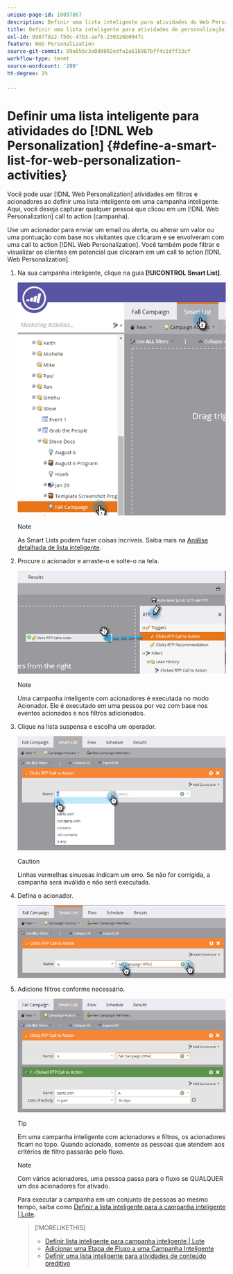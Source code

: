 ```yaml
---
unique-page-id: 10097867
description: Definir uma lista inteligente para atividades do Web Personalization - Documentação do Marketo - Documentação do produto
title: Definir uma lista inteligente para atividades de personalização da web
exl-id: 9987f922-f50c-47b3-aef6-230326b094fc
feature: Web Personalization
source-git-commit: 09a656c3a0d0002edfa1a61b987bff4c1dff33cf
workflow-type: tm+mt
source-wordcount: '289'
ht-degree: 2%

---
```


# Definir uma lista inteligente para atividades do [!DNL Web Personalization] {#define-a-smart-list-for-web-personalization-activities}

Você pode usar [!DNL Web Personalization] atividades em filtros e acionadores ao definir uma lista inteligente em uma campanha inteligente. Aqui, você deseja capturar qualquer pessoa que clicou em um [!DNL Web Personalization] call to action (campanha).

Use um acionador para enviar um email ou alerta, ou alterar um valor ou uma pontuação com base nos visitantes que clicaram e se envolveram com uma call to action [!DNL Web Personalization]. Você também pode filtrar e visualizar os clientes em potencial que clicaram em um call to action [!DNL Web Personalization].

1. Na sua campanha inteligente, clique na guia **[!UICONTROL Smart List]**.

   ![](assets/image2016-2-9-10-3a49-3a18.png)

   >[!NOTE]
   >
   >As Smart Lists podem fazer coisas incríveis. Saiba mais na [Análise detalhada de lista inteligente](/help/marketo/product-docs/core-marketo-concepts/smart-campaigns/understanding-smart-campaigns.md).

1. Procure o acionador e arraste-o e solte-o na tela.

   ![](assets/image2016-6-8-9-3a24-3a24.png)

   >[!NOTE]
   >
   >Uma campanha inteligente com acionadores é executada no modo Acionador. Ele é executado em uma pessoa por vez com base nos eventos acionados e nos filtros adicionados.

1. Clique na lista suspensa e escolha um operador.

   ![](assets/image2016-6-7-11-3a10-3a8.png)

   >[!CAUTION]
   >
   >Linhas vermelhas sinuosas indicam um erro. Se não for corrigida, a campanha será inválida e não será executada.

1. Defina o acionador.

   ![](assets/image2016-6-7-11-3a12-3a23.png)

1. Adicione filtros conforme necessário.

   ![](assets/image2016-6-7-11-3a14-3a20.png)

   >[!TIP]
   >
   >Em uma campanha inteligente com acionadores e filtros, os acionadores ficam no topo. Quando acionado, somente as pessoas que atendem aos critérios de filtro passarão pelo fluxo.

   >[!NOTE]
   >
   >Com vários acionadores, uma pessoa passa para o fluxo se QUALQUER um dos acionadores for ativado.

   Para executar a campanha em um conjunto de pessoas ao mesmo tempo, saiba como [Definir a lista inteligente para a campanha inteligente | Lote](/help/marketo/product-docs/core-marketo-concepts/smart-campaigns/creating-a-smart-campaign/define-smart-list-for-smart-campaign-batch.md).

   >[!MORELIKETHIS]
   >
   >* [Definir lista inteligente para campanha inteligente | Lote](/help/marketo/product-docs/core-marketo-concepts/smart-campaigns/creating-a-smart-campaign/define-smart-list-for-smart-campaign-batch.md)
   >* [Adicionar uma Etapa de Fluxo a uma Campanha Inteligente](/help/marketo/product-docs/core-marketo-concepts/smart-campaigns/flow-actions/add-a-flow-step-to-a-smart-campaign.md)
   >* [Definir uma lista inteligente para atividades de conteúdo preditivo](/help/marketo/product-docs/predictive-content/define-a-smart-list-for-predictive-content-activities.md)
